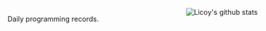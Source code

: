 <img align="right" src="https://github-readme-stats.vercel.app/api?username=Licoy&show_icons=true&icon_color=0366d6&bg_color=ffffff&hide_title=true&hide=contribs&include_all_commits=true" alt="Licoy's github stats"/>

Daily programming records.

